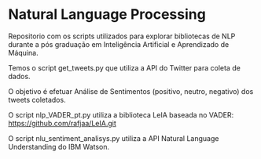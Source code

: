 # Natural Language Processing

Repositorio com os scripts utilizados para explorar bibliotecas de NLP durante a pós graduação em Inteligência Artificial e Aprendizado de Máquina.

Temos o script get_tweets.py que utiliza a API do Twitter para coleta de dados.

O objetivo é efetuar Análise de Sentimentos (positivo, neutro, negativo) dos tweets coletados.

O script nlp_VADER_pt.py utiliza a biblioteca LeIA baseada no VADER:
https://github.com/rafjaa/LeIA.git

O script nlu_sentiment_analisys.py utiliza a API Natural Language Understanding do IBM Watson.
